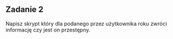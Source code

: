 Zadanie 2
---

Napisz skrypt który dla podanego przez użytkownika roku zwróci informację czy jest on przestępny.
